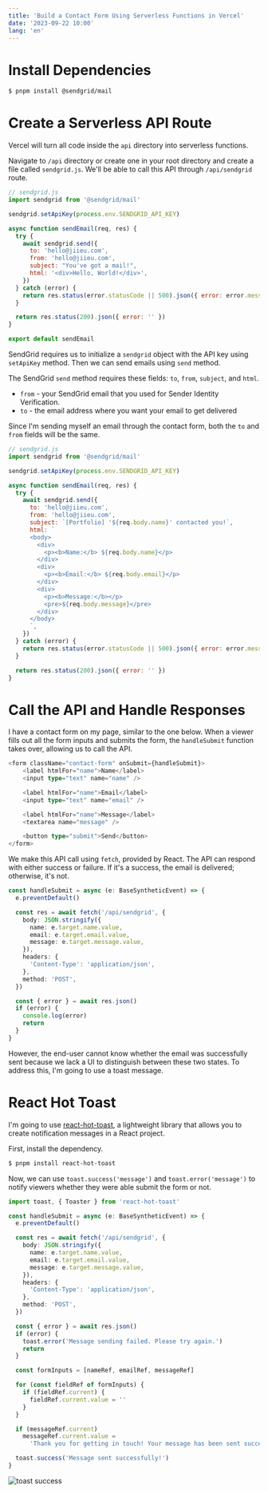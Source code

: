 ```yaml
---
title: 'Build a Contact Form Using Serverless Functions in Vercel'
date: '2023-09-22 10:00'
lang: 'en'
---
```


# Install Dependencies

```sh
$ pnpm install @sendgrid/mail
```

# Create a Serverless API Route

Vercel will turn all code inside the `api` directory into serverless functions.

Navigate to `/api` directory or create one in your root directory and create a file called `sendgrid.js`. We'll be able to call this API through `/api/sendgrid` route.

```js
// sendgrid.js
import sendgrid from '@sendgrid/mail'

sendgrid.setApiKey(process.env.SENDGRID_API_KEY)

async function sendEmail(req, res) {
  try {
    await sendgrid.send({
      to: 'hello@jiieu.com',
      from: 'hello@jiieu.com',
      subject: "You've got a mail!",
      html: '<div>Hello, World!</div>',
    })
  } catch (error) {
    return res.status(error.statusCode || 500).json({ error: error.message })
  }

  return res.status(200).json({ error: '' })
}

export default sendEmail
```

SendGrid requires us to initialize a `sendgrid` object with the API key using `setApiKey` method. Then we can send emails using `send` method.

The SendGrid `send` method requires these fields: `to`, `from`, `subject`, and `html`.

- `from` - your SendGrid email that you used for Sender Identity Verification.
- `to` - the email address where you want your email to get delivered

Since I'm sending myself an email through the contact form, both the `to` and `from` fields will be the same.

```js
// sendgrid.js
import sendgrid from '@sendgrid/mail'

sendgrid.setApiKey(process.env.SENDGRID_API_KEY)

async function sendEmail(req, res) {
  try {
    await sendgrid.send({
      to: 'hello@jiieu.com',
      from: 'hello@jiieu.com',
      subject: `[Portfolio] '${req.body.name}' contacted you!`,
      html: `
      <body>
        <div>
          <p><b>Name:</b> ${req.body.name}</p>
        </div>
        <div>
          <p><b>Email:</b> ${req.body.email}</p>
        </div>
        <div>
          <p><b>Message:</b></p>
          <pre>${req.body.message}</pre>
        </div>
      </body>
      `,
    })
  } catch (error) {
    return res.status(error.statusCode || 500).json({ error: error.message })
  }

  return res.status(200).json({ error: '' })
}
```

# Call the API and Handle Responses

I have a contact form on my page, similar to the one below. When a viewer fills out all the form inputs and submits the form, the `handleSubmit` function takes over, allowing us to call the API.

```ts
<form className="contact-form" onSubmit={handleSubmit}>
    <label htmlFor="name">Name</label>
    <input type="text" name="name" />

    <label htmlFor="name">Email</label>
    <input type="text" name="email" />

    <label htmlFor="name">Message</label>
    <textarea name="message" />

    <button type="submit">Send</button>
</form>
```

We make this API call using `fetch`, provided by React. The API can respond with either success or failure. If it's a success, the email is delivered; otherwise, it's not.

```ts
const handleSubmit = async (e: BaseSyntheticEvent) => {
  e.preventDefault()

  const res = await fetch('/api/sendgrid', {
    body: JSON.stringify({
      name: e.target.name.value,
      email: e.target.email.value,
      message: e.target.message.value,
    }),
    headers: {
      'Content-Type': 'application/json',
    },
    method: 'POST',
  })

  const { error } = await res.json()
  if (error) {
    console.log(error)
    return
  }
}
```

However, the end-user cannot know whether the email was successfully sent because we lack a UI to distinguish between these two states. To address this, I'm going to use a toast message.

# React Hot Toast

I'm going to use [react-hot-toast](https://github.com/timolins/react-hot-toast), a lightweight library that allows you to create notification messages in a React project.

First, install the dependency.

```sh
$ pnpm install react-hot-toast
```

Now, we can use `toast.success('message')` and `toast.error('message')` to notify viewers whether they were able submit the form or not.

```ts
import toast, { Toaster } from 'react-hot-toast'

const handleSubmit = async (e: BaseSyntheticEvent) => {
  e.preventDefault()

  const res = await fetch('/api/sendgrid', {
    body: JSON.stringify({
      name: e.target.name.value,
      email: e.target.email.value,
      message: e.target.message.value,
    }),
    headers: {
      'Content-Type': 'application/json',
    },
    method: 'POST',
  })

  const { error } = await res.json()
  if (error) {
    toast.error('Message sending failed. Please try again.')
    return
  }

  const formInputs = [nameRef, emailRef, messageRef]

  for (const fieldRef of formInputs) {
    if (fieldRef.current) {
      fieldRef.current.value = ''
    }
  }

  if (messageRef.current)
    messageRef.current.value =
      'Thank you for getting in touch! Your message has been sent successfully.'

  toast.success('Message sent successfully!')
}
```

![toast success](/images/toast-success.gif)
